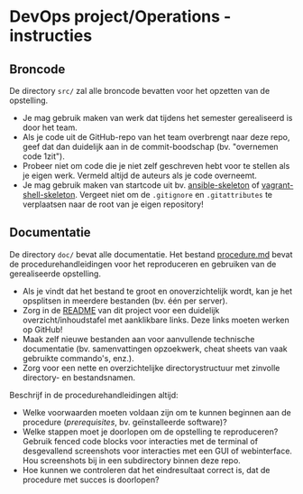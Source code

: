 # DevOps project/Operations - instructies

## Broncode

De directory `src/` zal alle broncode bevatten voor het opzetten van de opstelling.

- Je mag gebruik maken van werk dat tijdens het semester gerealiseerd is door het team.
- Als je code uit de GitHub-repo van het team overbrengt naar deze repo, geef dat dan duidelijk aan in de commit-boodschap (bv. "overnemen code 1zit").
- Probeer niet om code die je niet zelf geschreven hebt voor te stellen als je eigen werk. Vermeld altijd de auteurs als je code overneemt.
- Je mag gebruik maken van startcode uit bv. [ansible-skeleton](https://github.com/bertvv/ansible-skeleton) of [vagrant-shell-skeleton](https://github.com/bertvv/vagrant-shell-skeleton). Vergeet niet om de `.gitignore` en `.gitattributes` te verplaatsen naar de root van je eigen repository!

## Documentatie

De directory `doc/` bevat alle documentatie. Het bestand [procedure.md](procedure.md) bevat de procedurehandleidingen voor het reproduceren en gebruiken van de gerealiseerde opstelling.

- Als je vindt dat het bestand te groot en onoverzichtelijk wordt, kan je het opsplitsen in meerdere bestanden (bv. één per server).
- Zorg in de [README](../README.md) van dit project voor een duidelijk overzicht/inhoudstafel met aanklikbare links. Deze links moeten werken op GitHub!
- Maak zelf nieuwe bestanden aan voor aanvullende technische documentatie (bv. samenvattingen opzoekwerk, cheat sheets van vaak gebruikte commando's, enz.).
- Zorg voor een nette en overzichtelijke directorystructuur met zinvolle directory- en bestandsnamen.

Beschrijf in de procedurehandleidingen altijd:

- Welke voorwaarden moeten voldaan zijn om te kunnen beginnen aan de procedure (*prerequisites*, bv. geïnstalleerde software)?
- Welke stappen moet je doorlopen om de opstelling te reproduceren? Gebruik fenced code blocks voor interacties met de terminal of desgevallend screenshots voor interacties met een GUI of webinterface. Hou screenshots bij in een subdirectory binnen deze repo.
- Hoe kunnen we controleren dat het eindresultaat correct is, dat de procedure met succes is doorlopen?
